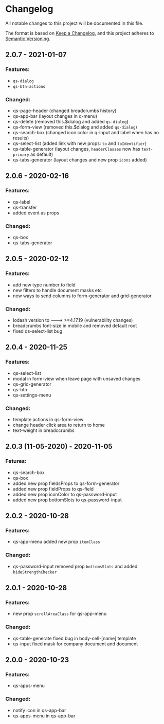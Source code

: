# Changelog
All notable changes to this project will be documented in this file.

The format is based on [Keep a Changelog](https://keepachangelog.com/en/1.0.0/),
and this project adheres to [Semantic Versioning](https://semver.org/spec/v2.0.0.html).

## 2.0.7 - 2021-01-07
### Features:
- `qs-dialog`
- `qs-btn-actions`

### Changed:
- qs-page-header (changed breadcrumbs history)
- qs-app-bar (layout changes in q-menu)
- qs-delete (removed this.$dialog and added `qs-dialog`)
- qs-form-view (removed this.$dialog and added `qs-dialog`)
- qs-search-box (changed icon color in q-input and label when has no results)
- qs-select-list (added link with new props: `to` and `toIdentifier`)
- qs-table-generator (layout changes, `headerClasses` now has `text-primary` as default)
- qs-tabs-generator (layout changes and new prop `icons` added)

## 2.0.6 - 2020-02-16
### Features:
- qs-label
- qs-transfer
- added event as props

### Changed:
- qs-box
- qs-tabs-generator

## 2.0.5 - 2020-02-12
### Features:
- add new type number to field
- new filters to handle document masks etc
- new ways to send columns to form-generator and grid-generator

### Changed:
- lodash version to ---> >=4.17.19 (vulnerability changes)
- breadcrumbs font-size in mobile and removed default root
- fixed qs-select-list bug

## 2.0.4 - 2020-11-25
### Features:
- qs-select-list
- modal in form-view when leave page with unsaved changes
- qs-grid-generator
- qs-btn
- qs-settings-menu

### Changed:
- template actions in qs-form-view
- change header click area to return to home
- text-weight in breadccrumbs

## 2.0.3 (11-05-2020) - 2020-11-05
### Fetures:
- qs-search-box
- qs-box
- added new prop fieldsProps to qs-form-generator
- added new prop fieldProps to qs-field
- added new prop iconColor to qs-password-input
- added new prop bottomSlots to qs-password-input

## 2.0.2 - 2020-10-28
### Features:
- qs-app-menu added new prop `itemClass`

### Changed:
- qs-password-input removed prop `bottomsSlots` and added `hideStrengthChecker`

## 2.0.1 - 2020-10-28
### Features:
- new prop `scrollAreaClass` for qs-app-menu

### Changed:
- qs-table-generate fixed bug in body-cell-[name] template
- qs-input fixed mask for company document and document

## 2.0.0 - 2020-10-23
### Features:
- qs-apps-menu

### Changed:
- notify icon in qs-app-bar
- qs-apps-menu in qs-app-bar
